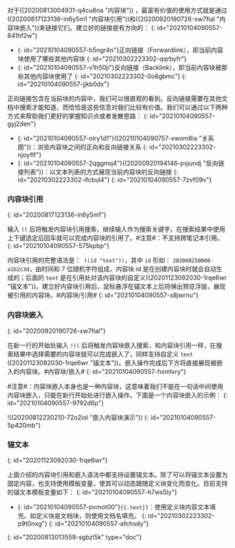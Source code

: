 对于((20200813004931-q4cu8na "内容块")) ，最富有价值的使用方式就是通过((20200817123136-in6y5m1 "内容块引用"))和((20200920190726-xw7fial "内容块嵌入"))来链接它们。建立好的链接是有方向的：
{: id="20210104090557-841hf2w"}

* {: id="20210104090557-b5ngr4n"}正向链接（Forwardlink），即当前内容块使用了哪些其他内容块
  {: id="20210302223302-qqrbyfr"}
* {: id="20210104090557-v1h50ji"}反向链接（Backlink），即当前内容块被那些其他内容块使用了
  {: id="20210302223302-0o8gbmc"}
{: id="20210104090557-jjkb0dx"}

正向链接包含在当前块的内容中，我们可以很直观的看到。反向链接需要在其他文档中搜索才能知道，而恰恰是这些信息对我们比较有价值。我们可以通过以下两种方式来帮助我们更好的掌握知识点或者发散思路：
{: id="20210104090557-gyj2den"}

* {: id="20210104090557-oiry1d1"}((20210104090757-xwom8ia "关系图"))：浏览内容块之间的正向和反向链接关系
  {: id="20210302223302-njoyflf"}
* {: id="20210104090557-2qggmq4"}((20200920194146-psjundj "反向链接列表"))：以文本列表的方式展现当前内容块的反向链接
  {: id="20210302223302-ifcbul4"}
{: id="20210104090557-7zvf09v"}

### 内容块引用
{: id="20200817123136-in6y5m1"}

输入 `((` 后将触发内容块引用搜索，继续输入作为搜索关键字，在搜索结果中使用上下键选定后回车就可以完成内容块的引用了。#注意#：不支持跨笔记本引用。
{: id="20210104090557-575kpbp"}

内容块引用的完整语法是：` ((id "text"))`，其中 `id` 形如： `202008250000-a1b2c3d`，由时间和 7 位随机字符组成，内容块 id 是在创建内容块时就会自动生成的；后面的 `text` 是在引用处对该内容块的自定义((20201123092030-1rqe6wr "锚文本"))。建立好内容块引用后，鼠标悬浮在锚文本上后将弹出预览浮层，展现被引用的内容块。#内容块/引用#
{: id="20210104090557-s8jwrnu"}

### 内容块嵌入
{: id="20200920190726-xw7fial"}

在新一行的开始处输入 `!((` 后将触发内容块嵌入搜索，和内容块引用一样，在搜索结果中选择需要的内容块就可以完成嵌入了，同样支持自定义 `text` ((20201123092030-1rqe6wr "锚文本"))。嵌入操作完成后下方将直接展现被嵌入的内容块。#内容块/嵌入#
{: id="20210104090557-hxmlvry"}

#注意#：内容块嵌入本身也是一种内容块，这意味着我们不能在一句话中间使用内容块嵌入，只能在新行开始处进行嵌入操作。下面是一个内容块嵌入的示例：
{: id="20210104090557-9792d6p"}

!((20200812230210-72o2iol "嵌入内容块演示"))
{: id="20210104090557-5p420mb"}

### 锚文本
{: id="20201123092030-1rqe6wr"}

上面介绍的内容块引用和嵌入语法中都支持设置锚文本。除了可以将锚文本设置为固定内容，也支持使用模板变量，使其可以动态跟随定义块变化而变化。目前支持的锚文本模板变量如下：
{: id="20210104090557-h7ws5ly"}

* {: id="20210104090557-pvmot00"}`{{.text}}`：使用定义块内容文本填充。如定义块是文档块，则使用文档名填充。
  {: id="20210302223302-p9t0nxg"}
{: id="20210104090557-afchsdy"}


{: id="20200813013559-sgbzl5k" type="doc"}
